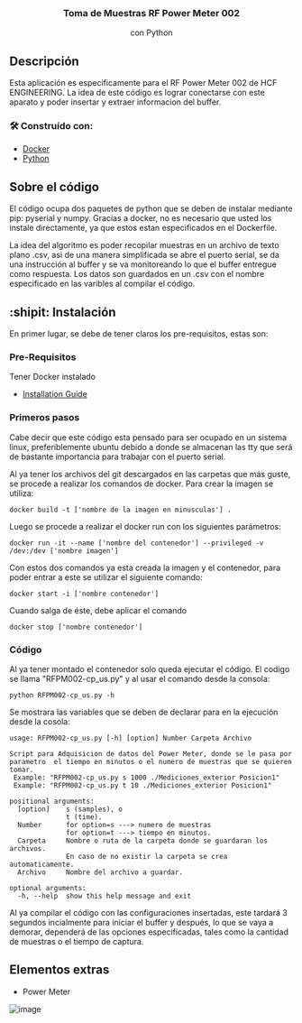 <br />
<div align="center">

  <h3 align="center">Toma de Muestras RF Power Meter 002</h3>

  <p align="center">
    con Python
  </p>
</div>

## Descripción

Esta aplicación es especificamente para el RF Power Meter 002 de HCF ENGINEERING. La idea de este código es lograr conectarse con este aparato y poder insertar y extraer informacion del buffer.

### 🛠 Construído con:

* [Docker](https://www.docker.com)
* [Python](https://www.python.org)

## Sobre el código

El código ocupa dos paquetes de python que se deben de instalar mediante pip: pyserial y numpy. Gracias a docker, no es necesario que usted los instale directamente, ya que estos estan especificados en el Dockerfile.

La idea del algoritmo es poder recopilar muestras en un archivo de texto plano .csv, asi de una manera simplificada se abre el puerto serial, se da una instrucción al buffer y se va monitoreando lo que el buffer entregue como respuesta. Los datos son guardados en un .csv con el nombre especificado en las varibles al compilar el código.

## :shipit: Instalación

En primer lugar, se debe de tener claros los pre-requisitos, estas son:

### Pre-Requisitos

Tener Docker instalado
* [Installation Guide](https://docs.docker.com/compose/install/)

### Primeros pasos

Cabe decir que este código esta pensado para ser ocupado en un sistema linux, preferiblemente ubuntu debido a donde se almacenan las tty que será de bastante importancia para trabajar con el puerto serial. 

Al ya tener los archivos del git descargados en las carpetas que más guste, se procede a realizar los comandos de docker. Para crear la imagen se utiliza:

```curl
docker build -t ['nombre de la imagen en minusculas'] .
```

Luego se procede a realizar el docker run con los siguientes parámetros:

```curl
docker run -it --name ['nombre del contenedor'] --privileged -v /dev:/dev ['nombre imagen']
```

Con estos dos comandos ya esta creada la imagen y el contenedor, para poder entrar a este se utilizar el siguiente comando:

```curl
docker start -i ['nombre contenedor']
```

Cuando salga de éste, debe aplicar el comando

```curl
docker stop ['nombre contenedor']
```

### Código

Al ya tener montado el contenedor solo queda ejecutar el código. El codigo se llama "RFPM002-cp_us.py" y al usar el comando desde la consola:

```curl
python RFPM002-cp_us.py -h
```
Se mostrara las variables que se deben de declarar para en la ejecución desde la cosola:

```curl
usage: RFPM002-cp_us.py [-h] [option] Number Carpeta Archivo

Script para Adquisicion de datos del Power Meter, donde se le pasa por parametro  el tiempo en minutos o el numero de muestras que se quieren tomar.
 Example: "RFPM002-cp_us.py s 1000 ./Mediciones_exterior Posicion1"
 Example: "RFPM002-cp_us.py t 10 ./Mediciones_exterior Posicion1"

positional arguments:
  [option]    s (samples), o 
              t (time).
  Number      for option=s ---> numero de muestras
              for option=t ---> tiempo en minutos.
  Carpeta     Nombre o ruta de la carpeta donde se guardaran los archivos.
              En caso de no existir la carpeta se crea automaticamente.
  Archivo     Nombre del archivo a guardar.

optional arguments:
  -h, --help  show this help message and exit

```
Al ya compilar el código con las configuraciones insertadas, este tardará 3 segundos incialmente para iniciar el buffer y después, lo que se vaya a demorar, dependerá de las opciones especificadas, tales como la cantidad de muestras o el tiempo de captura.

## Elementos extras

* Power Meter

![image](https://user-images.githubusercontent.com/90724923/180317810-1f942937-644c-408d-a36d-47d258273130.png)

